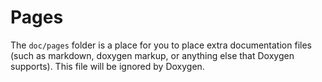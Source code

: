 # Pages

The `doc/pages` folder is a place for you to place extra documentation files (such as markdown, doxygen markup, or anything else that Doxygen supports). This file will be ignored by Doxygen.
